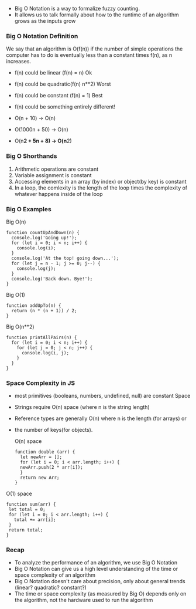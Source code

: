 - Big O Notation is a way to formalize fuzzy counting.
- It allows us to talk formally about how to the runtime of an algorithm
  grows as the inputs grow

### Big O Notation Definition

We say that an algorithm is O(f(n)) if the number of simple operations
the computer has to do is eventually less than a constant times f(n), as n increases.

- f(n) could be linear (f(n) = n) Ok
- f(n) could be quadratic(f(n) n\*\*2) Worst
- f(n) could be constant (f(n) = 1) Best
- f(n) could be something entirely different!

- O(n + 10) -> O(n)
- O(1000n + 50) -> O(n)
- O(n**2 + 5n + 8) -> O(n**2)

### Big O Shorthands

1. Arithmetic operations are constant
2. Variable assignment is constant
3. Accessing elements in an array (by index) or object(by key) is constant
4. In a loop, the comlexity is the length of the loop times the complexity of whatever happens inside of the loop

### Big O Examples

Big O(n)

```
function countUpAndDown(n) {
  console.log('Going up!');
  for (let i = 0; i < n; i++) {
    console.log(i);
  }
  console.log('At the top! going down...');
  for (let j = n - 1; j >= 0; j--) {
    console.log(j);
  }
  console.log('Back down. Bye!');
}
```

Big O(1)

```
function addUpTo(n) {
  return (n * (n + 1)) / 2;
}
```

Big O(n\*\*2)

```
function printAllPairs(n) {
  for (let i = 0; i < n; i++) {
    for (let j = 0; j < n; j++) {
      console.log(i, j);
    }
  }
}
```

### Space Complexity in JS

- most primitives (booleans, numbers, undefined, null) are constant Space
- Strings require O(n) space (where n is the string length)
- Reference types are generally O(n) where n is the length (for arrays) or
- the number of keys(for objects).

  O(n) space

  ```
  function double (arr) {
    let newArr = [];
    for (let i = 0; i < arr.length; i++) {
    newArr.push(2 * arr[i]);
    }
    return new Arr;
  }
  ```

O(1) space

```
function sum(arr) {
 let total = 0;
 for (let i = 0; i < arr.length; i++) {
   total += arr[i];
 }
 return total;
}
```

### Recap

- To analyze the performance of an algorithm, we use
  Big O Notation
- Big O Notation can give us a high level understanding
  of the time or space complexity of an algorithm
- Big O Notation doesn't care about precision, only
  about general trends (linear? quadratic? constant?)
- The time or space complexity (as measured by Big O)
  depends only on the algorithm, not the hardware used to run the algorithm
